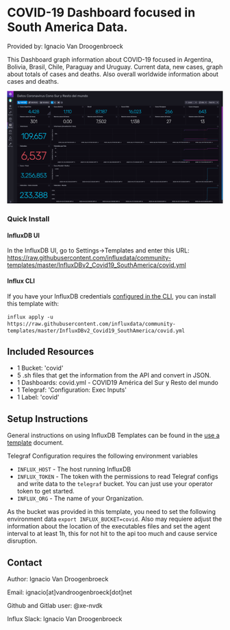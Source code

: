 # COVID-19 Dashboard focused in South America Data.

Provided by: Ignacio Van Droogenbroeck

This Dashboard graph information about COVID-19 focused in Argentina, Bolivia, Brasil, Chile, Paraguay and Uruguay. Current data, new cases, graph about totals of cases and deaths. Also overall worldwide information about cases and deaths.

![Dashboard Screenshot](screenshot.png)

### Quick Install

#### InfluxDB UI

In the InfluxDB UI, go to Settings->Templates and enter this URL: https://raw.githubusercontent.com/influxdata/community-templates/master/InfluxDBv2_Covid19_SouthAmerica/covid.yml

#### Influx CLI
If you have your InfluxDB credentials [configured in the CLI](https://v2.docs.influxdata.com/v2.0/reference/cli/influx/config/), you can install this template with:

```
influx apply -u https://raw.githubusercontent.com/influxdata/community-templates/master/InfluxDBv2_Covid19_SouthAmerica/covid.yml
```

## Included Resources

  - 1 Bucket: 'covid'
  - 5 .sh files that get the information from the API and convert in JSON.
  - 1 Dashboards: covid.yml - COVID19 América del Sur y Resto del mundo
  - 1 Telegraf: 'Configuration: Exec Inputs'
  - 1 Label: 'covid'

## Setup Instructions

General instructions on using InfluxDB Templates can be found in the [use a template](../docs/use_a_template.md) document.

Telegraf Configuration requires the following environment variables
  - `INFLUX_HOST` - The host running InfluxDB
  - `INFLUX_TOKEN` - The token with the permissions to read Telegraf configs and write data to the `telegraf` bucket. You can just use your operator token to get started.
  - `INFLUX_ORG` - The name of your Organization.

As the bucket was provided in this template, you need to set the following environment data ```export INFLUX_BUCKET=covid```. Also may requiere adjust the information about the location of the executables files and set the agent interval to at least 1h, this for not hit to the api too much and cause service disruption.

## Contact

Author: Ignacio Van Droogenbroeck

Email: ignacio[at]vandroogenbroeck[dot]net

Github and Gitlab user: @xe-nvdk

Influx Slack: Ignacio Van Droogenbroeck
